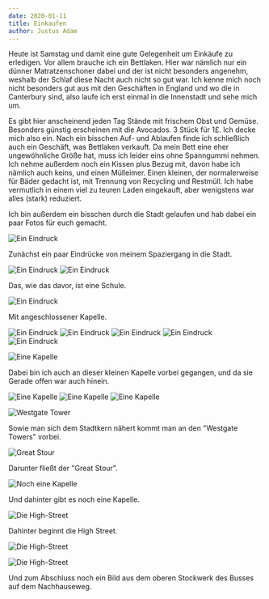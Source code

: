 ```yaml
---
date: 2020-01-11
title: Einkaufen
author: Justus Adam
---
```


Heute ist Samstag und damit eine gute Gelegenheit um Einkäufe zu erledigen. Vor
allem brauche ich ein Bettlaken. Hier war nämlich nur ein dünner
Matratzenschoner dabei und der ist nicht besonders angenehm, weshalb der Schlaf
diese Nacht auch nicht so gut war. Ich kenne mich noch nicht besonders gut aus
mit den Geschäften in England und wo die in Canterbury sind, also laufe ich erst
einmal in die Innenstadt und sehe mich um.

Es gibt hier anscheinend jeden Tag Stände mit frischem Obst und Gemüse.
Besonders günstig erscheinen mit die Avocados. 3 Stück für 1£. Ich decke mich
also ein. Nach ein bisschen Auf- und Ablaufen finde ich schließlich auch ein
Geschäft, was Bettlaken verkauft. Da mein Bett eine eher ungewöhnliche Größe
hat, muss ich leider eins ohne Spanngummi nehmen. Ich nehme außerdem noch ein
Kissen plus Bezug mit, davon habe ich nämlich auch keins, und einen Mülleimer.
Einen kleinen, der normalerweise für Bäder gedacht ist, mit Trennung von
Recycling und Restmüll. Ich habe vermutlich in einem viel zu teuren Laden
eingekauft, aber wenigstens war alles (stark) reduziert.

Ich bin außerdem ein bisschen durch die Stadt gelaufen und hab dabei ein paar
Fotos für euch gemacht.

![Ein Eindruck](/images/england-blog/shopping/misc-2.jpg)

Zunächst ein paar Eindrücke von meinem Spaziergang in die Stadt.

![Ein Eindruck](/images/england-blog/shopping/misc-3.jpg)
![Ein Eindruck](/images/england-blog/shopping/misc-5.jpg)

Das, wie das davor, ist eine Schule.

![Ein Eindruck](/images/england-blog/shopping/misc-6.jpg)

Mit angeschlossener Kapelle.

![Ein Eindruck](/images/england-blog/shopping/misc-7.jpg)
![Ein Eindruck](/images/england-blog/shopping/misc-8.jpg)
![Ein Eindruck](/images/england-blog/shopping/misc-9.jpg)
![Ein Eindruck](/images/england-blog/shopping/misc-10.jpg)
![Ein Eindruck](/images/england-blog/shopping/misc-11.jpg)

![Eine Kapelle](/images/england-blog/shopping/chapel-1.jpg)

Dabei bin ich auch an dieser kleinen Kapelle vorbei gegangen, und da sie Gerade
offen war auch hinein.

![Eine Kapelle](/images/england-blog/shopping/chapel-2.jpg)
![Eine Kapelle](/images/england-blog/shopping/chapel-3.jpg)
![Eine Kapelle](/images/england-blog/shopping/chapel-4.jpg)

![Westgate Tower](/images/england-blog/shopping/gate-1.jpg)

Sowie man sich dem Stadtkern nähert kommt man an den "Westgate Towers" vorbei.

![Great Stour](/images/england-blog/shopping/gate-2.jpg)

Darunter fließt der "Great Stour".

![Noch eine Kapelle](/images/england-blog/shopping/gate-3.jpg)

Und dahinter gibt es noch eine Kapelle.

![Die High-Street](/images/england-blog/shopping/high-street-1.jpg)

Dahinter beginnt die High Street.

![Die High-Street](/images/england-blog/shopping/high-street-2.jpg)

![Die High-Street](/images/england-blog/shopping/on-bus.jpg)

Und zum Abschluss noch ein Bild aus dem oberen Stockwerk des Busses auf dem
Nachhauseweg.
